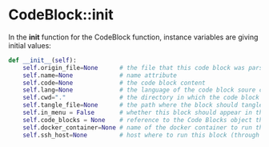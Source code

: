 # CodeBlock::__init__

In the __init__ function for the CodeBlock function, instance variables are giving initial values:

```python {name=codeblock__init}
def __init__(self):
    self.origin_file=None      # the file that this code block was parsed from
    self.name=None             # name attribute
    self.code=None             # the code block content
    self.lang=None             # the language of the code block soure code
    self.cwd="."               # the directory in which the code block should be executed
    self.tangle_file=None      # the path where the block should tangle to
    self.in_menu = False       # whether this block should appear in the omd status menu
    self.code_blocks = None    # reference to the Code Blocks object that contains this code block
    self.docker_container=None # name of the docker container to run this block in
    self.ssh_host=None         # host where to run this block (through ssh)
```
